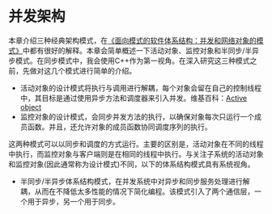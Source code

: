 # 并发架构

本章介绍三种经典架构模式，在[《面向模式的软件体系结构：并发和网络对象的模式》]( https://www.dre.vanderbilt.edu/~schmidt/POSA/POSA2/)中都有很好的解释。本章会简单概述一下活动对象、监控对象和半同步/半异步模式。在同步模式中，我会使用C++作为第一视角。在深入研究这三种模式之前，先做对这几个模式进行简单的介绍。

* 活动对象的设计模式将执行与调用进行解耦，每个对象会留在自己的控制线程中，其目标是通过使用异步方法和调度器来引入并发。维基百科：[Active object]( https://en.wikipedia.org/wiki/Active_object)
* 监控对象的设计模式，会同步并发方法的执行，以确保对象每次只运行一个成员函数。并且，还允许对象的成员函数协同调度序列的执行。

这两种模式可以以同步和调度的方式运行。主要的区别是，活动对象在不同的线程中执行，而监控对象与客户端则是在相同的线程中执行。与关注子系统的活动对象和监控对象(因此通常称为设计模式)不同，以下的体系结构模式具有系统视角。

* 半同步/半异步体系结构模式，在并发系统中对异步和同步服务处理进行解耦，从而在不降低太多性能的情况下简化编程。该模式引入了两个通信层，一个用于异步，另一个用于同步。

